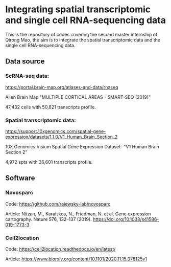 # Integrating spatial transcriptomic and single cell RNA-sequencing data


This is the repository of codes covering the second master internship of Qirong Mao, the aim is to integrate the spatial transcriptomic data and the single cell RNA-sequencing data.

## Data source

### ScRNA-seq data: 

https://portal.brain-map.org/atlases-and-data/rnaseq 

Allen Brain Map "MULTIPLE CORTICAL AREAS - SMART-SEQ (2019)" 

47,432 cells with 50,821 transcripts profile.

### Spatial transcriptomic data:

https://support.10xgenomics.com/spatial-gene-expression/datasets/1.1.0/V1_Human_Brain_Section_2

10X Genomics Visium Spatial Gene Expression Dataset- "V1 Human Brain Section 2"

4,972 spts with 36,601 transcripts profile.

## Software

### Novosparc

Code: https://github.com/rajewsky-lab/novosparc

Article: Nitzan, M., Karaiskos, N., Friedman, N. et al. Gene expression cartography. Nature 576, 132–137 (2019). https://doi.org/10.1038/s41586-019-1773-3

### Cell2location

Code: https://cell2location.readthedocs.io/en/latest/

Article: https://www.biorxiv.org/content/10.1101/2020.11.15.378125v1
